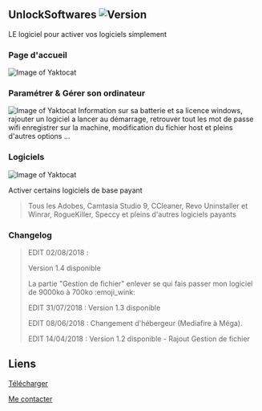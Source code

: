 ## UnlockSoftwares ![Version](https://img.shields.io/badge/Version-1.6-red.svg)

LE logiciel pour activer vos logiciels simplement

### Page d'accueil
![Image of Yaktocat](https://image.noelshack.com/fichiers/2018/31/2/1533060986-screenshot-1.jpg)



### Paramétrer & Gérer son ordinateur
![Image of Yaktocat](https://image.noelshack.com/fichiers/2018/31/2/1533060711-screenshot-3.jpg)
Information sur sa batterie et sa licence windows, rajouter un logiciel a lancer au démarrage, retrouver tout les mot de passe wifi enregistrer sur la machine, modification du fichier host et pleins d'autres options ...

### Logiciels

![Image of Yaktocat](https://image.noelshack.com/fichiers/2018/31/2/1533060711-screenshot-2.jpg)

Activer certains logiciels de base payant
> Tous les Adobes, Camtasia Studio 9, CCleaner, Revo Uninstaller et Winrar, RogueKiller, Speccy 
> et pleins d'autres logiciels payants




### Changelog
>
> EDIT 02/08/2018 :
>
> Version 1.4 disponible
>
> La partie "Gestion de fichier" enlever se qui fais passer mon logiciel de 9000ko à 700ko :emoji_wink:
>
> EDIT 31/07/2018 : Version 1.3 disponible
>
> EDIT 08/06/2018 : Changement d'hébergeur (Mediafire à Méga).
>
> EDIT 14/04/2018 : Version 1.2 disponible - Rajout Gestion de fichier
>


## Liens

[Télécharger](https://github.com/ABOATDev/UnlockSoftwares/raw/master/UnlockSoftwares.exe)

[Me contacter](https://github.com/ABOATDev/UnlockSoftwares/issues/new)
